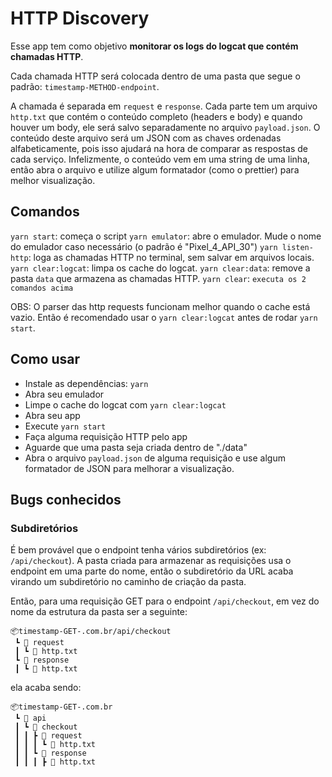 # HTTP Discovery

Esse app tem como objetivo **monitorar os logs do logcat que contém chamadas HTTP**.

Cada chamada HTTP será colocada dentro de uma pasta que segue o padrão: `timestamp-METHOD-endpoint`.

A chamada é separada em `request` e `response`. Cada parte tem um arquivo `http.txt` que contém o conteúdo completo (headers e body) e quando houver um body, ele será salvo separadamente no arquivo `payload.json`. O conteúdo deste arquivo será um JSON com as chaves ordenadas alfabeticamente, pois isso ajudará na hora de comparar as respostas de cada serviço. Infelizmente, o conteúdo vem em uma string de uma linha, então abra o arquivo e utilize algum formatador (como o prettier) para melhor visualização.

## Comandos

`yarn start`: começa o script
`yarn emulator`: abre o emulador. Mude o nome do emulador caso necessário (o padrão é "Pixel_4_API_30")
`yarn listen-http`: loga as chamadas HTTP no terminal, sem salvar em arquivos locais.
`yarn clear:logcat`: limpa os cache do logcat.
`yarn clear:data`: remove a pasta `data` que armazena as chamadas HTTP.
`yarn clear`: `executa os 2 comandos acima`

OBS: O parser das http requests funcionam melhor quando o cache está vazio. Então é recomendado usar o `yarn clear:logcat` antes de rodar `yarn start`.

## Como usar

- Instale as dependências: `yarn`
- Abra seu emulador
- Limpe o cache do logcat com `yarn clear:logcat`
- Abra seu app
- Execute `yarn start`
- Faça alguma requisição HTTP pelo app
- Aguarde que uma pasta seja criada dentro de "./data"
- Abra o arquivo `payload.json` de alguma requisição e use algum formatador de JSON para melhorar a visualização.

## Bugs conhecidos

### Subdiretórios

É bem provável que o endpoint tenha vários subdiretórios (ex: `/api/checkout`). A pasta criada para armazenar as requisições usa o endpoint em uma parte do nome, então o subdiretório da URL acaba virando um subdiretório no caminho de criação da pasta.

Então, para uma requisição GET para o endpoint `/api/checkout`, em vez do nome da estrutura da pasta ser a seguinte:

```
📦timestamp-GET-.com.br/api/checkout
 ┗ 📂 request
 ┃ ┗ 📜 http.txt
 ┗ 📂 response
 ┃ ┗ 📜 http.txt
```

ela acaba sendo:

```
📦timestamp-GET-.com.br
 ┗ 📂 api
 ┃ ┗ 📂 checkout
 ┃ ┃ ┣ 📂 request
 ┃ ┃ ┃ ┗ 📜 http.txt
 ┃ ┃ ┗ 📂 response
 ┃ ┃ ┃ ┣ 📜 http.txt
```
